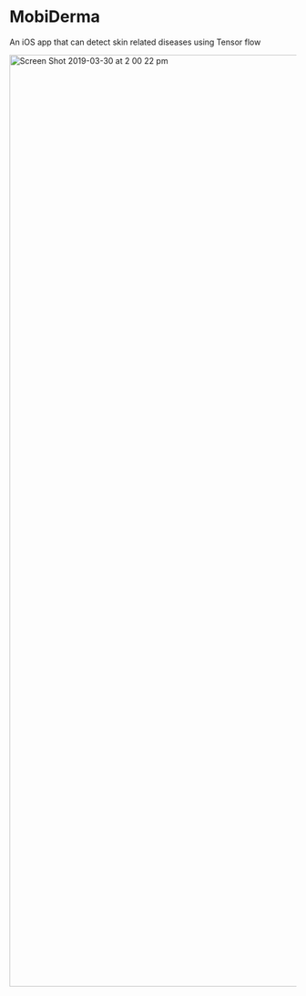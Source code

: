 # MobiDerma
An iOS app that can detect skin related diseases using Tensor flow

<img width="1636" alt="Screen Shot 2019-03-30 at 2 00 22 pm" src="https://user-images.githubusercontent.com/20839315/55270557-39feab80-52f4-11e9-9171-410972ad2d47.png">

